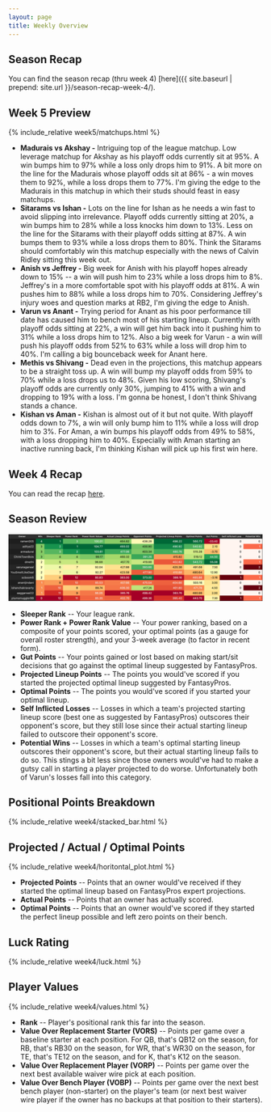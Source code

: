 ```yaml
---
layout: page
title: Weekly Overview
---
```


## Season Recap
You can find the season recap (thru week 4) [here]({{ site.baseurl | prepend: site.url }}/season-recap-week-4/).

## Week 5 Preview
{% include_relative week5/matchups.html %}
* **Madurais vs Akshay -** Intriguing top of the league matchup. Low leverage matchup for Akshay as his playoff odds currently sit at 95%. A win bumps him to 97% while a loss only drops him to 91%. A bit more on the line for the Madurais whose playoff odds sit at 86% - a win moves them to 92%, while a loss drops them to 77%. I'm giving the edge to the Madurais in this matchup in which their studs should feast in easy matchups.
* **Sitarams vs Ishan -** Lots on the line for Ishan as he needs a win fast to avoid slipping into irrelevance. Playoff odds currently sitting at 20%, a win bumps him to 28% while a loss knocks him down to 13%. Less on the line for the Sitarams with their playoff odds sitting at 87%. A win bumps them to 93% while a loss drops them to 80%. Think the Sitarams should comfortably win this matchup especially with the news of Calvin Ridley sitting this week out.
* **Anish vs Jeffrey -** Big week for Anish with his playoff hopes already down to 15% -- a win will push him to 23% while a loss drops him to 8%. Jeffrey's in a more comfortable spot with his playoff odds at 81%. A win pushes him to 88% while a loss drops him to 70%. Considering Jeffrey's injury woes and question marks at RB2, I'm giving the edge to Anish.
* **Varun vs Anant -** Trying period for Anant as his poor performance till date has caused him to bench most of his starting lineup. Currently with playoff odds sitting at 22%, a win will get him back into it pushing him to 31% while a loss drops him to 12%. Also a big week for Varun - a win will push his playoff odds from 52% to 63% while a loss will drop him to 40%. I'm calling a big bounceback week for Anant here.
* **Methis vs Shivang -** Dead even in the projections, this matchup appears to be a straight toss up. A win will bump my playoff odds from 59% to 70% while a loss drops us to 48%. Given his low scoring, Shivang's playoff odds are currently only 30%, jumping to 41% with a win and dropping to 19% with a loss. I'm gonna be honest, I don't think Shivang stands a chance. 
* **Kishan vs Aman -** Kishan is almost out of it but not quite. With playoff odds down to 7%, a win will only bump him to 11% while a loss will drop him to 3%. For Aman, a win bumps his playoff odds from 49% to 58%, with a loss dropping him to 40%. Especially with Aman starting an inactive running back, I'm thinking Kishan will pick up his first win here. 

## Week 4 Recap
You can read the recap [here](https://houserealest.substack.com/p/week-4-recap?justPublished=true).

## Season Review
 ![Week Overview](/week4/week4.png)
* **Sleeper Rank** -- Your league rank.
* **Power Rank + Power Rank Value** -- Your power ranking, based on a composite of your points scored, your optimal points (as a gauge for overall roster strength), and your 3-week average (to factor in recent form). 
* **Gut Points** -- Your points gained or lost based on making start/sit decisions that go against the optimal lineup suggested by FantasyPros. 
* **Projected Lineup Points** -- The points you would've scored if you started the projected optimal lineup suggested by FantasyPros.
* **Optimal Points** -- The points you would've scored if you started your optimal lineup.
* **Self Inflicted Losses** -- Losses in which a team's projected starting lineup score (best one as suggested by FantasyPros) outscores their opponent's score, but they still lose since their actual starting lineup failed to outscore their opponent's score.
* **Potential Wins** -- Losses in which a team's optimal starting lineup outscores their opponent's score, but their actual starting lineup fails to do so. This stings a bit less since those owners would've had to make a gutsy call in starting a player projected to do worse. Unfortunately both of Varun's losses fall into this category. 

## Positional Points Breakdown
{% include_relative week4/stacked_bar.html %}

## Projected / Actual / Optimal Points
{% include_relative week4/horitontal_plot.html %}
* **Projected Points** -- Points that an owner would've received if they started the optimal lineup based on FantasyPros expert projections. 
* **Actual Points** -- Points that an owner has actually scored. 
* **Optimal Points** -- Points that an owner would've scored if they started the perfect lineup possible and left zero points on their bench. 

## Luck Rating
{% include_relative week4/luck.html %}

## Player Values
{% include_relative week4/values.html %}
* **Rank** -- Player's positional rank this far into the season.
* **Value Over Replacement Starter (VORS)** -- Points per game over a baseline starter at each position. For QB, that's QB12 on the season, for RB, that's RB30 on the season, for WR, that's WR30 on the season, for TE, that's TE12 on the season, and for K, that's K12 on the season.
* **Value Over Replacement Player (VORP)** -- Points per game over the next best available waiver wire pick at each position. 
* **Value Over Bench Player (VOBP)** -- Points per game over the next best bench player (non-starter) on the player's team (or next best waiver wire player if the owner has no backups at that position to their starters). 
